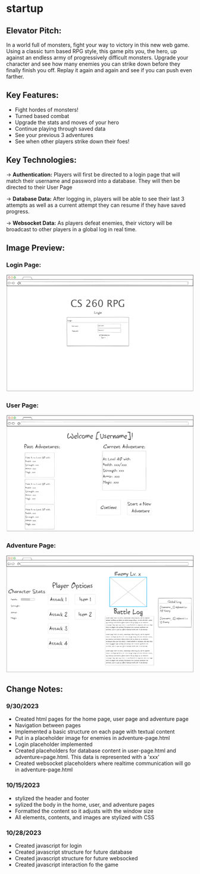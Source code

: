 # startup
## Elevator Pitch:
In a world full of monsters, fight your way to victory in this new web game. Using a classic turn based RPG style, this game pits you, the hero, up against an endless army of progressively difficult monsters. Upgrade your character and see how many enemies you can strike down before they finally finish you off. Replay it again and again and see if you can push even farther.

## Key Features:
- Fight hordes of monsters!
- Turned based combat
- Upgrade the stats and moves of your hero
- Continue playing through saved data
- See your previous 3 adventures
- See when other players strike down their foes!

## Key Technologies:
-> **Authentication:** Players will first be directed to a login page that will match their username and password into a database. They will then be directed to their User Page

-> **Database Data:** After logging in, players will be able to see their last 3 attempts as well as a current attempt they can resume if they have saved progress.

-> **Websocket Data:** As players defeat enemies, their victory will be broadcast to other players in a global log in real time.

## Image Preview:
### Login Page:
![The Login Page](/Images/game-login.png)
### User Page:
![The User Page](/Images/user-page.png)
### Adventure Page:
![The Adventure Page](/Images/adventure-page.png)

## Change Notes:
### 9/30/2023
- Created html pages for the home page, user page and adventure page
- Navigation between pages
- Implemented a basic structure on each page with textual content
- Put in a placeholder image for enemies in adventure-page.html
- Login placeholder implemented
- Created placeholders for database content in user-page.html and adventure=page.html. This data is represented with a 'xxx'
- Created websocket placeholders where realtime communication will go in adventure-page.html

### 10/15/2023
- stylized the header and footer
- sylized the body in the home, user, and adventure pages
- Formatted the content so it adjusts with the window size
- All elements, contents, and images are stylized with CSS

### 10/28/2023
- Created javascript for login
- Created javascript structure for future database
- Created javascript structure for future websocked
- Created javascript interaction fo the game
